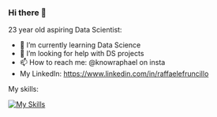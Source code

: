 ### Hi there 👋

23 year old aspiring Data Scientist:

- 🌱 I’m currently learning Data Science
- 🤔 I’m looking for help with DS projects
- 📫 How to reach me:
  @knowraphael on insta
 - My LinkedIn: https://www.linkedin.com/in/raffaelefruncillo

My skills:

[![My Skills](https://skillicons.dev/icons?i=py,js,aws,flutter,mysql,postgres,sqlite,tensorflow,html,css)](https://skillicons.dev)

